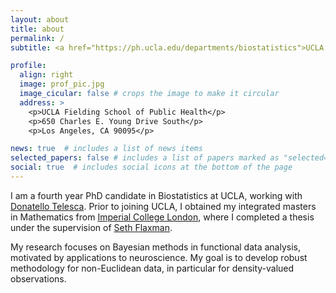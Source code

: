 ```yaml
---
layout: about
title: about
permalink: /
subtitle: <a href="https://ph.ucla.edu/departments/biostatistics">UCLA Biostatistics</a>. emmalandry [at] ucla [dot] edu

profile:
  align: right
  image: prof_pic.jpg
  image_cicular: false # crops the image to make it circular
  address: >
    <p>UCLA Fielding School of Public Health</p>
    <p>650 Charles E. Young Drive South</p>
    <p>Los Angeles, CA 90095</p>

news: true  # includes a list of news items
selected_papers: false # includes a list of papers marked as "selected={true}"
social: true  # includes social icons at the bottom of the page
---
```

I am a fourth year PhD candidate in Biostatistics at UCLA, working with [Donatello Telesca](http://donatello-telesca.com/). Prior to joining UCLA, I obtained my integrated masters in Mathematics from [Imperial College London](https://www.imperial.ac.uk/mathematics/), where I completed a thesis under the supervision of [Seth Flaxman](https://sethrf.com/).

My research focuses on Bayesian methods in functional data analysis, motivated by applications to neuroscience. My goal is to develop robust methodology for non-Euclidean data, in particular for density-valued observations.
